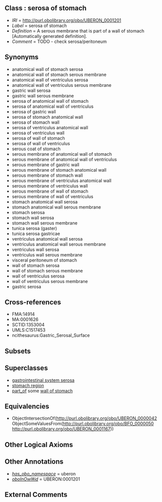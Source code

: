 
## Class : serosa of stomach

 * *IRI* = http://purl.obolibrary.org/obo/UBERON_0001201
 * *Label* = serosa of stomach
 * *Definition* = A serous membrane that is part of a wall of stomach [Automatically generated definition].
 * *Comment* = TODO - check serosa/peritoneum

## Synonyms

 * anatomical wall of stomach serosa
 * anatomical wall of stomach serous membrane
 * anatomical wall of ventriculus serosa
 * anatomical wall of ventriculus serous membrane
 * gastric wall serosa
 * gastric wall serous membrane
 * serosa of anatomical wall of stomach
 * serosa of anatomical wall of ventriculus
 * serosa of gastric wall
 * serosa of stomach anatomical wall
 * serosa of stomach wall
 * serosa of ventriculus anatomical wall
 * serosa of ventriculus wall
 * serosa of wall of stomach
 * serosa of wall of ventriculus
 * serous coat of stomach
 * serous membrane of anatomical wall of stomach
 * serous membrane of anatomical wall of ventriculus
 * serous membrane of gastric wall
 * serous membrane of stomach anatomical wall
 * serous membrane of stomach wall
 * serous membrane of ventriculus anatomical wall
 * serous membrane of ventriculus wall
 * serous membrane of wall of stomach
 * serous membrane of wall of ventriculus
 * stomach anatomical wall serosa
 * stomach anatomical wall serous membrane
 * stomach serosa
 * stomach wall serosa
 * stomach wall serous membrane
 * tunica serosa (gaster)
 * tunica serosa gastricae
 * ventriculus anatomical wall serosa
 * ventriculus anatomical wall serous membrane
 * ventriculus wall serosa
 * ventriculus wall serous membrane
 * visceral peritoneum of stomach
 * wall of stomach serosa
 * wall of stomach serous membrane
 * wall of ventriculus serosa
 * wall of ventriculus serous membrane
 * gastric serosa

## Cross-references

 * FMA:14914
 * MA:0001626
 * SCTID:1353004
 * UMLS:C1517453
 * ncithesaurus:Gastric_Serosal_Surface

## Subsets


## Superclasses

 * [gastrointestinal system serosa](../../UBERON/82/UBERON_0004782.md)
 * [stomach region](../../UBERON/34/UBERON_0009034.md)
 * [part_of](../../BFO/50/BFO_0000050.md) some [wall of stomach](../../UBERON/67/UBERON_0001167.md)

## Equivalencies

 * ObjectIntersectionOf(<http://purl.obolibrary.org/obo/UBERON_0000042> ObjectSomeValuesFrom(<http://purl.obolibrary.org/obo/BFO_0000050> <http://purl.obolibrary.org/obo/UBERON_0001167>))

## Other Logical Axioms


## Other Annotations

 * *[has_obo_namespace](../../ce/oboInOwl#hasOBONamespace.md)* = uberon
 * *[oboInOwl#id](../../id/oboInOwl#id.md)* = UBERON:0001201

## External Comments

